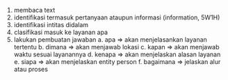 


1. membaca text
2. identifikasi termasuk pertanyaan ataupun informasi (information, 5W1H)
3. identifikasi intitas didalam
4. clasifikasi masuk ke layanan apa
5. lakukan pembuatan jawaban
  a. apa => akan menjelasankan layanan tertentu
  b. dimana => akan menjawab lokasi
  c. kapan => akan menjawab waktu sesuai layanannya
  d. kenapa => akan menjelaskan alasan layanan 
  e. siapa => akan menjelaskan entity person
  f. bagaimana => jelaskan alur atau proses

